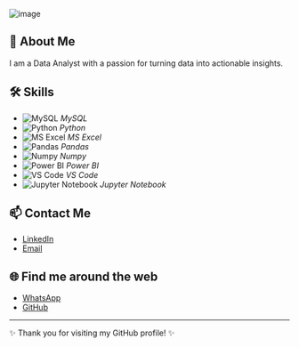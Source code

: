 ![image](https://github.com/user-attachments/assets/b650345e-0248-474e-ae6f-f0869bf022fd)
## 🚀 About Me
I am a Data Analyst with a passion for turning data into actionable insights. 

## 🛠 Skills

- ![MySQL](https://img.icons8.com/color/48/000000/mysql-logo.png) *MySQL*
- ![Python](https://img.icons8.com/color/48/000000/python.png) *Python*
- ![MS Excel](https://img.icons8.com/color/48/000000/ms-excel.png) *MS Excel*
- ![Pandas](https://img.icons8.com/color/48/000000/pandas.png) *Pandas*
- ![Numpy](https://img.icons8.com/color/48/000000/numpy.png) *Numpy*
- ![Power BI](https://img.icons8.com/color/48/000000/power-bi.png) *Power BI*
- ![VS Code](https://img.icons8.com/color/48/000000/visual-studio-code-2019.png) *VS Code*
- ![Jupyter Notebook](https://upload.wikimedia.org/wikipedia/commons/thumb/3/38/Jupyter_logo.svg/66px-Jupyter_logo.svg.png) *Jupyter Notebook*

## 📫 Contact Me
- [LinkedIn](https://www.linkedin.com/in/sourav-dan-90117324a/)
- [Email](souravdan2023@gmail.com)

## 🌐 Find me around the web
- [WhatsApp](http://wa.me/+916296336002)
- [GitHub](https://github.com/souravdann)

---

✨ Thank you for visiting my GitHub profile! ✨
